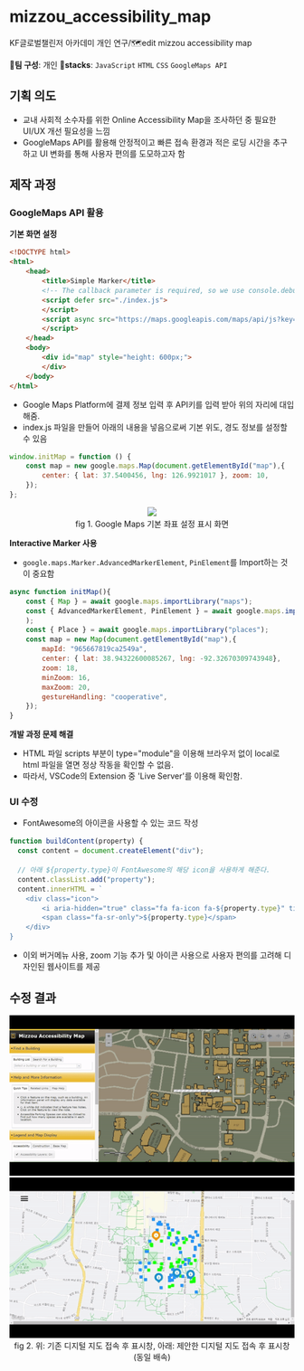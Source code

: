 # mizzou_accessibility_map
KF글로벌챌린저 아카데미 개인 연구/🗺️edit mizzou accessibility map

👥**팀 구성**: 개인
🧰**stacks**: ```JavaScript``` ```HTML``` ```CSS``` ```GoogleMaps API```  

## 기획 의도
* 교내 사회적 소수자를 위한 Online Accessibility Map을 조사하던 중 필요한 UI/UX 개선 필요성을 느낌 
* GoogleMaps API를 활용해 안정적이고 빠른 접속 환경과 적은 로딩 시간을 추구하고 UI 변화를 통해 사용자 편의를 도모하고자 함  

## 제작 과정  
### GoogleMaps API 활용  
**기본 화면 설정**  
```HTML
<!DOCTYPE html>
<html>
    <head>
        <title>Simple Marker</title>
        <!-- The callback parameter is required, so we use console.debug as a noop -->
        <script defer src="./index.js">
        </script>
        <script async src="https://maps.googleapis.com/maps/api/js?key=<KEY>&callback=initMap">
        </script>
    </head>
    <body>
        <div id="map" style="height: 600px;">
        </div>
    </body>
</html>
```  
* Google Maps Platform에 결제 정보 입력 후 API키를 입력 받아 위의 <KEY> 자리에 대입해줌.  
* index.js 파일을 만들어 아래의 내용을 넣음으로써 기본 위도, 경도 정보를 설정할 수 있음  
```javascript
window.initMap = function () {
    const map = new google.maps.Map(document.getElementById("map"),{
        center: { lat: 37.5400456, lng: 126.9921017 }, zoom: 10,
    });
};
```  
<div align="center"><img src="https://img1.daumcdn.net/thumb/R1280x0/?scode=mtistory2&fname=https%3A%2F%2Fblog.kakaocdn.net%2Fdn%2FcLDqz4%2Fbtsz3ech8uc%2FC8ANyyFZPNGYKWrOnZF2lk%2Fimg.png" width=80% /></div>
<div align="center">fig 1. Google Maps 기본 좌표 설정 표시 화면</div>  

**Interactive Marker 사용**  
* ```google.maps.Marker.AdvancedMarkerElement```, ```PinElement```를 Import하는 것이 중요함  
```javascript
async function initMap(){
    const { Map } = await google.maps.importLibrary("maps");
    const { AdvancedMarkerElement, PinElement } = await google.maps.importLibrary("marker",
    );
    const { Place } = await google.maps.importLibrary("places");
    const map = new Map(document.getElementById("map"),{
        mapId: "965667819ca2549a",
        center: { lat: 38.94322600085267, lng: -92.32670309743948}, 
        zoom: 18,
        minZoom: 16,
        maxZoom: 20,
        gestureHandling: "cooperative",
    });
}
```  
**개발 과정 문제 해결**  
* HTML 파일 scripts 부분이 type="module"을 이용해 브라우저 없이 local로 html 파일을 열면 정상 작동을 확인할 수 없음.  
* 따라서, VSCode의 Extension 중 'Live Server'를 이용해 확인함.

### UI 수정  
* FontAwesome의 아이콘을 사용할 수 있는 코드 작성  
```javascript
function buildContent(property) {
  const content = document.createElement("div");

  // 아래 ${property.type}이 FontAwesome의 해당 icon을 사용하게 해준다.
  content.classList.add("property");
  content.innerHTML = `
    <div class="icon">
        <i aria-hidden="true" class="fa fa-icon fa-${property.type}" title="${property.type}"></i>
        <span class="fa-sr-only">${property.type}</span>
    </div>
}
```  
* 이외 버거메뉴 사용, zoom 기능 추가 및 아이콘 사용으로 사용자 편의를 고려해 디자인된 웹사이트를 제공

## 수정 결과  
<div align="center"><img src="https://github.com/noachilles/mizzou_accessibility_map/blob/main/assets/video1.gif"/></div>
<div align="center"><img src="https://github.com/noachilles/mizzou_accessibility_map/blob/main/assets/video2.gif"/></div>
<div align="center"> fig 2. 위: 기존 디지털 지도 접속 후 표시창, 아래: 제안한 디지털 지도 접속 후 표시창 (동일 배속)</div>
